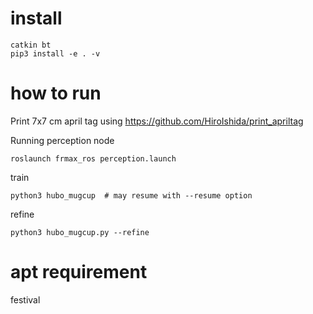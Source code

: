 # install
```
catkin bt
pip3 install -e . -v
```

# how to run
Print 7x7 cm april tag using https://github.com/HiroIshida/print_apriltag

Running perception node
```
roslaunch frmax_ros perception.launch
```

train
```
python3 hubo_mugcup  # may resume with --resume option
```
refine 
```
python3 hubo_mugcup.py --refine
```

# apt requirement
festival
